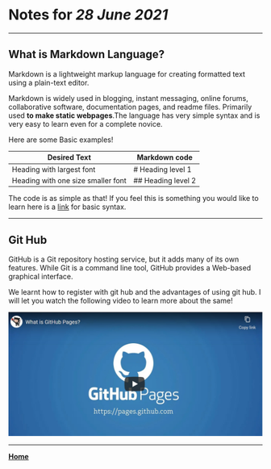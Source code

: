 # Notes for _28 June 2021_

***

## What is Markdown Language?  


Markdown is a lightweight markup language for creating formatted text using a plain-text editor.  

Markdown is widely used in blogging, instant messaging, online forums, collaborative software, documentation pages, and readme files. Primarily used **to make static webpages**.The language has very simple syntax and is very easy to learn even for a complete novice. 

Here are some Basic examples!

| Desired Text                      | Markdown code        |
| ----------------------------------|----------------------|
| Heading with largest font         | # Heading level 1    |
| Heading with one size smaller font| ## Heading level 2   |

The code is as simple as that! If you feel this is something you would like to learn here is a [link](https://www.markdownguide.org/basic-syntax/) for basic syntax. 


***

## Git Hub

GitHub is a Git repository hosting service, but it adds many of its own features. While Git is a command line tool, GitHub provides a Web-based graphical interface. 

We learnt how to register with git hub and the advantages of using git hub. I will let you watch the following video to learn more about the same!


[![git](gitpic.jpeg)]({http://www.youtube.com/embed/2MsN8gpT6jY?} "Git Pages")

***

[**Home**](https://slayerr1.github.io/reading-notes/)
